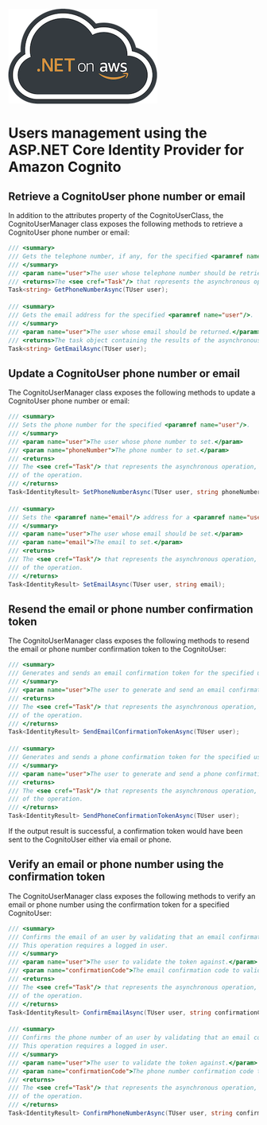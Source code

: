 ![.NET on AWS Banner](./../logo.png ".NET on AWS")

# Users management using the ASP.NET Core Identity Provider for Amazon Cognito

## Retrieve a CognitoUser phone number or email

In addition to the attributes property of the CognitoUserClass, the CognitoUserManager class exposes the following methods to retrieve a CognitoUser phone number or email:

```csharp
/// <summary>
/// Gets the telephone number, if any, for the specified <paramref name="user"/>.
/// </summary>
/// <param name="user">The user whose telephone number should be retrieved.</param>
/// <returns>The <see cref="Task"/> that represents the asynchronous operation, containing the user's telephone number, if any.</returns>
Task<string> GetPhoneNumberAsync(TUser user);

/// <summary>
/// Gets the email address for the specified <paramref name="user"/>.
/// </summary>
/// <param name="user">The user whose email should be returned.</param>
/// <returns>The task object containing the results of the asynchronous operation, the email address for the specified <paramref name="user"/>.</returns>
Task<string> GetEmailAsync(TUser user);
```

## Update a CognitoUser phone number or email

The CognitoUserManager class exposes the following methods to update a CognitoUser phone number or email:

```csharp
/// <summary>
/// Sets the phone number for the specified <paramref name="user"/>.
/// </summary>
/// <param name="user">The user whose phone number to set.</param>
/// <param name="phoneNumber">The phone number to set.</param>
/// <returns>
/// The <see cref="Task"/> that represents the asynchronous operation, containing the <see cref="IdentityResult"/>
/// of the operation.
/// </returns>
Task<IdentityResult> SetPhoneNumberAsync(TUser user, string phoneNumber);

/// <summary>
/// Sets the <paramref name="email"/> address for a <paramref name="user"/>.
/// </summary>
/// <param name="user">The user whose email should be set.</param>
/// <param name="email">The email to set.</param>
/// <returns>
/// The <see cref="Task"/> that represents the asynchronous operation, containing the <see cref="IdentityResult"/>
/// of the operation.
/// </returns>
Task<IdentityResult> SetEmailAsync(TUser user, string email);
```

## Resend the email or phone number confirmation token

The CognitoUserManager class exposes the following methods to resend the email or phone number confirmation token to the CognitoUser:

```csharp
/// <summary>
/// Generates and sends an email confirmation token for the specified user.
/// </summary>
/// <param name="user">The user to generate and send an email confirmation token for.</param>
/// <returns>
/// The <see cref="Task"/> that represents the asynchronous operation, containing the <see cref="IdentityResult"/>
/// of the operation.
/// </returns>
Task<IdentityResult> SendEmailConfirmationTokenAsync(TUser user);

/// <summary>
/// Generates and sends a phone confirmation token for the specified user.
/// </summary>
/// <param name="user">The user to generate and send a phone confirmation token for.</param>
/// <returns>
/// The <see cref="Task"/> that represents the asynchronous operation, containing the <see cref="IdentityResult"/>
/// of the operation.
/// </returns>
Task<IdentityResult> SendPhoneConfirmationTokenAsync(TUser user);
```

If the output result is successful, a confirmation token would have been sent to the CognitoUser either via email or phone.


## Verify an email or phone number using the confirmation token

The CognitoUserManager class exposes the following methods to verify an email or phone number using the confirmation token for a specified CognitoUser:

```csharp
/// <summary>
/// Confirms the email of an user by validating that an email confirmation token is valid for the specified <paramref name="user"/>.
/// This operation requires a logged in user.
/// </summary>
/// <param name="user">The user to validate the token against.</param>
/// <param name="confirmationCode">The email confirmation code to validate.</param>
/// <returns>
/// The <see cref="Task"/> that represents the asynchronous operation, containing the <see cref="IdentityResult"/>
/// of the operation.
/// </returns>
Task<IdentityResult> ConfirmEmailAsync(TUser user, string confirmationCode);

/// <summary>
/// Confirms the phone number of an user by validating that an email confirmation token is valid for the specified <paramref name="user"/>.
/// This operation requires a logged in user.
/// </summary>
/// <param name="user">The user to validate the token against.</param>
/// <param name="confirmationCode">The phone number confirmation code to validate.</param>
/// <returns>
/// The <see cref="Task"/> that represents the asynchronous operation, containing the <see cref="IdentityResult"/>
/// of the operation.
/// </returns>
Task<IdentityResult> ConfirmPhoneNumberAsync(TUser user, string confirmationCode);
```
